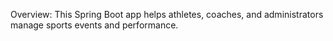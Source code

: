 Overview:
This Spring Boot app helps athletes, coaches, and administrators manage sports events and performance.
